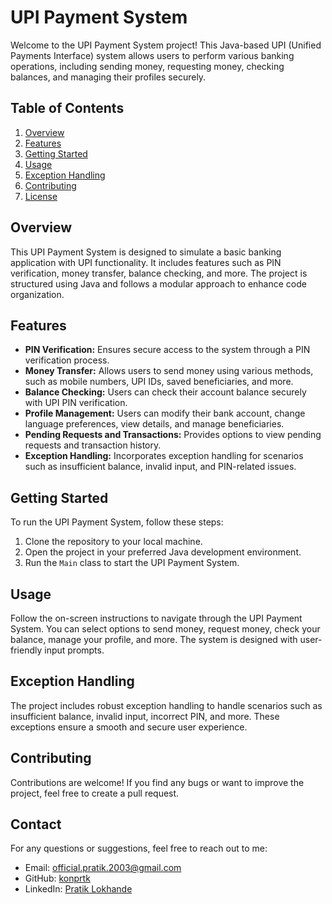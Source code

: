 # UPI Payment System

Welcome to the UPI Payment System project! This Java-based UPI (Unified Payments Interface) system allows users to perform various banking operations, including sending money, requesting money, checking balances, and managing their profiles securely.

## Table of Contents

1. [Overview](#overview)
2. [Features](#features)
3. [Getting Started](#getting-started)
4. [Usage](#usage)
5. [Exception Handling](#exception-handling)
6. [Contributing](#contributing)
7. [License](#license)

## Overview

This UPI Payment System is designed to simulate a basic banking application with UPI functionality. It includes features such as PIN verification, money transfer, balance checking, and more. The project is structured using Java and follows a modular approach to enhance code organization.

## Features

- **PIN Verification:** Ensures secure access to the system through a PIN verification process.
- **Money Transfer:** Allows users to send money using various methods, such as mobile numbers, UPI IDs, saved beneficiaries, and more.
- **Balance Checking:** Users can check their account balance securely with UPI PIN verification.
- **Profile Management:** Users can modify their bank account, change language preferences, view details, and manage beneficiaries.
- **Pending Requests and Transactions:** Provides options to view pending requests and transaction history.
- **Exception Handling:** Incorporates exception handling for scenarios such as insufficient balance, invalid input, and PIN-related issues.

## Getting Started

To run the UPI Payment System, follow these steps:

1. Clone the repository to your local machine.
2. Open the project in your preferred Java development environment.
3. Run the `Main` class to start the UPI Payment System.

## Usage

Follow the on-screen instructions to navigate through the UPI Payment System. You can select options to send money, request money, check your balance, manage your profile, and more. The system is designed with user-friendly input prompts.

## Exception Handling

The project includes robust exception handling to handle scenarios such as insufficient balance, invalid input, incorrect PIN, and more. These exceptions ensure a smooth and secure user experience.

## Contributing

Contributions are welcome! If you find any bugs or want to improve the project, feel free to create a pull request.


## Contact

For any questions or suggestions, feel free to reach out to me:
- Email: official.pratik.2003@gmail.com
- GitHub: [konprtk](https://github.com/konprtk)
- LinkedIn: [Pratik Lokhande](https://linkedin.com/in/pratiklokhande14)

